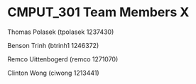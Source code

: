 CMPUT_301 Team Members X
============
Thomas Polasek (tpolasek 1237430)

Benson Trinh (btrinh1 1246372)

Remco Uittenbogerd (remco 1271070)

Clinton Wong (ciwong 1213441)
